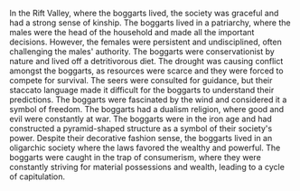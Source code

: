 In the Rift Valley, where the boggarts lived, the society was graceful and had a strong sense of kinship. The boggarts lived in a patriarchy, where the males were the head of the household and made all the important decisions. However, the females were persistent and undisciplined, often challenging the males' authority. The boggarts were conservationist by nature and lived off a detritivorous diet. The drought was causing conflict amongst the boggarts, as resources were scarce and they were forced to compete for survival. The seers were consulted for guidance, but their staccato language made it difficult for the boggarts to understand their predictions. The boggarts were fascinated by the wind and considered it a symbol of freedom. The boggarts had a dualism religion, where good and evil were constantly at war. The boggarts were in the iron age and had constructed a pyramid-shaped structure as a symbol of their society's power. Despite their decorative fashion sense, the boggarts lived in an oligarchic society where the laws favored the wealthy and powerful. The boggarts were caught in the trap of consumerism, where they were constantly striving for material possessions and wealth, leading to a cycle of capitulation.